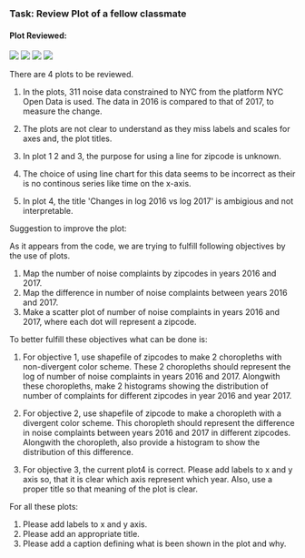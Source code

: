 ### Task: Review Plot of a fellow classmate

#### Plot Reviewed:

<img src="https://github.com/ShellyYoon/PUI2018_yy2908/blob/master/HW8_yy2908/2016.png">
<img src="https://github.com/ShellyYoon/PUI2018_yy2908/blob/master/HW8_yy2908/2017.png">
<img src="https://github.com/ShellyYoon/PUI2018_yy2908/blob/master/HW8_yy2908/compare.png">
<img src="https://github.com/ShellyYoon/PUI2018_yy2908/blob/master/HW8_yy2908/changes.png">

There are 4 plots to be reviewed.

1. In the plots, 311 noise data constrained to NYC from the platform NYC Open Data is used. The data in 2016 is compared to that of 2017, to measure the change.

2. The plots are not clear to understand as they miss labels and scales for axes and, the plot titles.

3. In plot 1 2 and 3, the purpose for using a line for zipcode is unknown.

4. The choice of using line chart for this data seems to be incorrect as their is no continous series like time on the x-axis.

5. In plot 4, the title 'Changes in log 2016 vs log 2017' is ambigious and not interpretable.

Suggestion to improve the plot:

As it appears from the code, we are trying to fulfill following objectives by the use of plots.

1. Map the number of noise complaints by zipcodes in years 2016 and 2017.
2. Map the difference in number of noise complaints between years 2016 and 2017.
3. Make a scatter plot of number of noise complaints in years 2016 and 2017, where each dot will represent a zipcode.

To better fulfill these objectives what can be done is:

1. For objective 1, use shapefile of zipcodes to make 2 choropleths with non-divergent color scheme.
These 2 choropleths should represent the log of number of noise complaints in years 2016 and 2017.
Alongwith these choropleths, make 2 histograms showing the distribution of number of complaints for different zipcodes in year 2016 and year 2017.

2. For objective 2, use shapefile of zipcode to make a choropleth with a divergent color scheme.
This choropleth should represent the difference in noise complaints between years 2016 and 2017 in different zipcodes.
Alongwith the choropleth, also provide a histogram to show the distribution of this difference.

3. For objective 3, the current plot4 is correct.
Please add labels to x and y axis so, that it is clear which axis represent which year.
Also, use a proper title so that meaning of the plot is clear.

For all these plots:
1. Please add labels to x and y axis.
2. Please add an appropriate title.
3. Please add a caption defining what is been shown in the plot and why.
